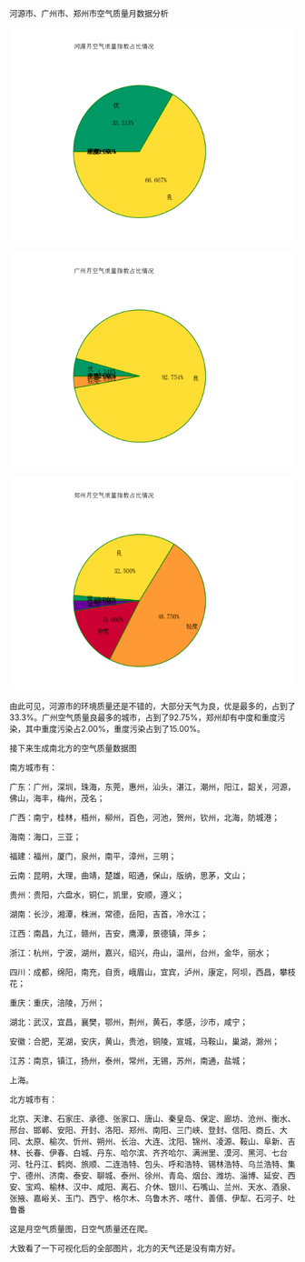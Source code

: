 河源市、广州市、郑州市空气质量月数据分析

![](./image/aqi/河源.png)

![](./image/aqi/广州.png)

![](./image/aqi/郑州.png)

由此可见，河源市的环境质量还是不错的，大部分天气为良，优是最多的，占到了33.3%。广州空气质量良最多的城市，占到了92.75%，郑州却有中度和重度污染，其中重度污染占2.00%，重度污染占到了15.00%。

接下来生成南北方的空气质量数据图

南方城市有：

广东：广州，深圳，珠海，东莞，惠州，汕头，湛江，潮州，阳江，韶关，河源，佛山，海丰，梅州，茂名；

广西：南宁，桂林，梧州，柳州，百色，河池，贺州，钦州，北海，防城港；

海南：海口，三亚；

福建：福州，厦门，泉州，南平，漳州，三明；

云南：昆明，大理，曲靖，楚雄，昭通，保山，版纳，思茅，文山；

贵州：贵阳，六盘水，铜仁，凯里，安顺，遵义；

湖南：长沙，湘潭，株洲，常德，岳阳，吉首，冷水江；

江西：南昌，九江，赣州，吉安，鹰潭，景德镇，萍乡；

浙江：杭州，宁波，湖州，嘉兴，绍兴，舟山，温州，台州，金华，丽水；

四川：成都，绵阳，南充，自贡，峨眉山，宜宾，泸州，康定，阿坝，西昌，攀枝花；

重庆：重庆，涪陵，万州；

湖北：武汉，宜昌，襄樊，鄂州，荆州，黄石，孝感，沙市，咸宁；

安徽：合肥，芜湖，安庆，黄山，贵池，铜陵，宣城，马鞍山，巢湖，滁州；

江苏：南京，镇江，扬州，泰州，常州，无锡，苏州，南通，盐城；

上海。

北方城市有：

北京、天津、石家庄、承德、张家口、唐山、秦皇岛、保定、廊坊、沧州、衡水、邢台、邯郸、安阳、开封、洛阳、郑州、南阳、三门峡、登封、信阳、商丘、大同、太原、榆次、忻州、朔州、长治、大连、沈阳、锦州、凌源、鞍山、阜新、吉林、长春、伊春、白城、丹东、哈尔滨、齐齐哈尔、满洲里、漠河、黑河、七台河、牡丹江、鹤岗、旅顺、二连浩特、包头、呼和浩特、锡林浩特、乌兰浩特、集宁、德州、济南、泰安、聊城、泰州、徐州、青岛、烟台、潍坊、淄博、延安、西安、宝鸡、榆林、汉中、咸阳、离石、介休、银川、石嘴山、兰州、天水、酒泉、张掖、嘉峪关、玉门、西宁、格尔木、乌鲁木齐、喀什、善僐、伊犁、石河子、吐鲁番

这是月空气质量图，日空气质量还在爬。

大致看了一下可视化后的全部图片，北方的天气还是没有南方好。